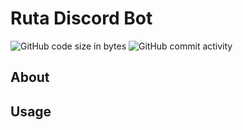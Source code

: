# Ruta Discord Bot

![GitHub code size in bytes](https://img.shields.io/github/languages/code-size/hermaplusplus/ruta?style=for-the-badge)
![GitHub commit activity](https://img.shields.io/github/commit-activity/m/hermaplusplus/ruta?style=for-the-badge)
<!--
### [Invite the Bot Here!](https://discord.com/oauth2/authorize?client_id=CID&permissions=414464723008&scope=bot%20applications.commands)
-->
## About



## Usage


